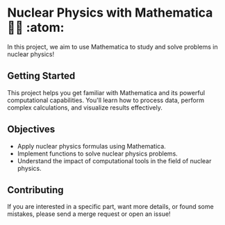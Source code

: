 # Nuclear Physics with Mathematica :woman_scientist: :atom:

In this project, we aim to use Mathematica to study and solve problems in nuclear physics!

## Getting Started

This project helps you get familiar with Mathematica and its powerful computational capabilities. You'll learn how to process data, perform complex calculations, and visualize results effectively.

## Objectives

- Apply nuclear physics formulas using Mathematica.
- Implement functions to solve nuclear physics problems.
- Understand the impact of computational tools in the field of nuclear physics.

## Contributing

If you are interested in a specific part, want more details, or found some mistakes, please send a merge request or open an issue!
